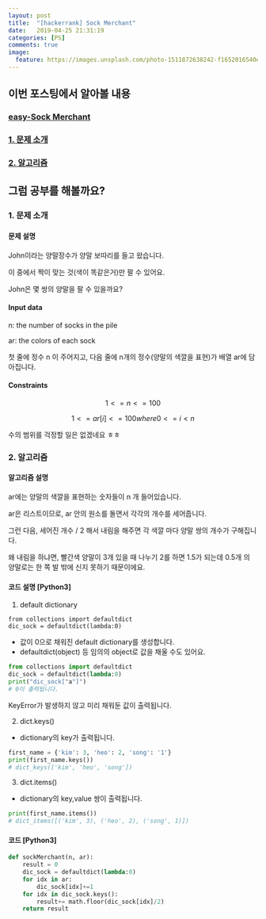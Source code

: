 ```yaml
---
layout: post
title:  "[hackerrank] Sock Merchant"
date:   2019-04-25 21:31:19
categories: [PS]
comments: true
image:
  feature: https://images.unsplash.com/photo-1511872638242-f1652016540e?ixlib=rb-1.2.1&ixid=eyJhcHBfaWQiOjEyMDd9&auto=format&fit=crop&w=1950&q=80
---
```


## **이번 포스팅에서 알아볼 내용**
### [easy-Sock Merchant](https://bit.ly/2W0L7iN)
<!--more-->
### [1. 문제 소개](###문제-설명)

### [2. 알고리즘](###알고리즘)

## **그럼 공부를 해볼까요?**

### 1. 문제 소개

#### 문제 설명
John이라는 양말장수가 양말 보따리를 들고 왔습니다.

이 중에서 짝이 맞는 것(색이 똑같은거)만 팔 수 있어요.

John은 몇 쌍의 양말을 팔 수 있을까요? 

#### Input data
n: the number of socks in the pile

ar: the colors of each sock

첫 줄에 정수 n 이 주어지고, 다음 줄에 n개의 정수(양말의 색깔을 표현)가 배열 ar에 담아집니다.

#### Constraints
$$ 1<= n <= 100 $$

$$ 1<= ar[i] <= 100 where 0 <= i < n $$

수의 범위를 걱정할 일은 없겠네요 ㅎㅎ

### 2. 알고리즘

#### 알고리즘 설명
ar에는 양말의 색깔을 표현하는 숫자들이 n 개 들어있습니다. 

ar은 리스트이므로, ar 안의 원소를 돌면서 각각의 개수를 세어줍니다.

그런 다음, 세어진 개수 / 2 해서 내림을 해주면 각 색깔 마다 양말 쌍의 개수가 구해집니다. 

왜 내림을 하냐면, 빨간색 양말이 3개 있을 때 나누기 2를 하면 1.5가 되는데 0.5개
의 양말로는 한 쪽 발 밖에 신지 못하기 때문이에요.

#### 코드 설명 [Python3]
1) default dictionary
```
from collections import defaultdict
dic_sock = defaultdict(lambda:0)
```
- 값이 0으로 채워진 default dictionary를 생성합니다. 
- defaultdict(object) 등 임의의 object로 값을 채울 수도 있어요.
```python
from collections import defaultdict
dic_sock = defaultdict(lambda:0)
print("dic_sock["a"]") 
# 0이 출력됩니다.
```
KeyError가 발생하지 않고 미리 채워둔 값이 출력됩니다. 

2) dict.keys()
- dictionary의 key가 출력됩니다.
```python
first_name = {'kim': 3, 'heo': 2, 'song': '1'}
print(first_name.keys())
# dict_keys(['kim', 'heo', 'song'])
```

3) dict.items()
- dictionary의 key,value 쌍이 출력됩니다. 
```python
print(first_name.items())
# dict_items([('kim', 3), ('heo', 2), ('song', 1)])
```

#### 코드 [Python3]
```python
def sockMerchant(n, ar):
    result = 0
    dic_sock = defaultdict(lambda:0)
    for idx in ar:
        dic_sock[idx]+=1
    for idx in dic_sock.keys():
        result+= math.floor(dic_sock[idx]/2)
    return result
```
